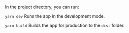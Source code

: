 In the project directory, you can run:

`yarn dev` Runs the app in the development mode.

`yarn build` Builds the app for production to the `dist` folder.
